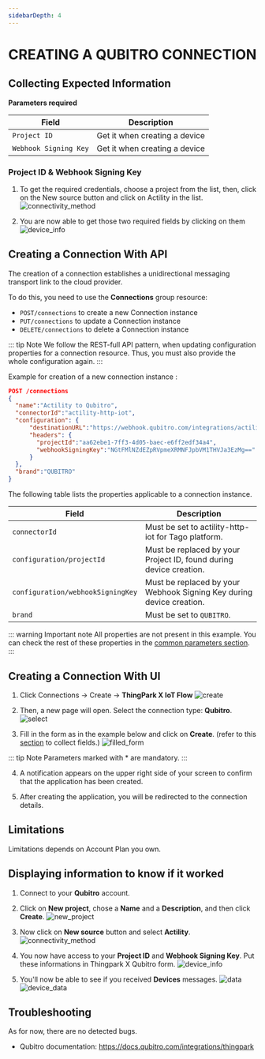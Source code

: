 ```yaml
---
sidebarDepth: 4
---
```


# CREATING A QUBITRO CONNECTION

## Collecting Expected Information

**Parameters required**

| Field | Description |
| ------ | ----------- |
| ```Project ID``` | Get it when creating a device |
| ```Webhook Signing Key``` | Get it when creating a device |

### Project ID & Webhook Signing Key
1. To get the required credentials, choose a project from the list, then, click on the New source button and click on Actility in the list.
![connectivity_method](images/connectivity_method.png)

2. You are now able to get those two required fields by clicking on them
![device_info](images/device_info.png)

## Creating a Connection With API

The creation of a connection establishes a unidirectional messaging transport link to the cloud provider.

To do this, you need to use the **Connections** group resource:
*	`POST/connections` to create a new Connection instance
*	`PUT/connections` to update a Connection instance
*	`DELETE/connections` to delete a Connection instance


::: tip Note
We follow the REST-full API pattern, when updating configuration properties for a connection resource. Thus, you must also provide the whole configuration again.
:::

Example for creation of a new connection instance :

```json
POST /connections
{
  "name":"Actility to Qubitro",
  "connectorId":"actility-http-iot",
  "configuration": {
      "destinationURL":"https://webhook.qubitro.com/integrations/actility",
      "headers": {
        "projectId":"aa62ebe1-7ff3-4d05-baec-e6ff2edf34a4",
        "webhookSigningKey":"NGtFMlNZdEZpRVpmeXRMNFJpbVM1THVJa3EzMg=="
      }
  },
  "brand":"QUBITRO"
}
```

The following table lists the properties applicable to a connection instance.

| Field | Description |
| ------ | ----------- |
| ```connectorId``` | Must be set to actility-http-iot for Tago platform. |
| ```configuration/projectId``` | Must be replaced by your Project ID, found during device creation. |
| ```configuration/webhookSigningKey``` | Must be replaced by your Webhook Signing Key during device creation. |
| ```brand``` | Must be set to ```QUBITRO```. |

::: warning Important note
All properties are not present in this example. You can check the rest of these properties in the [common parameters section](../../Getting_Started/Setting_Up_A_Connection_instance/About_connections.html#common-parameters).
:::

## Creating a Connection With UI

1. Click Connections -> Create -> **ThingPark X IoT Flow**
![create](images/create.png)


2. Then, a new page will open. Select the connection type: **Qubitro**.
![select](images/select.png)

3. Fill in the form as in the example below and click on **Create**. (refer to this [section](#displaying-information-to-know-if-it-worked) to collect fields.)
![filled_form](images/filled_form.png)

::: tip Note
Parameters marked with * are mandatory.
:::

4. A notification appears on the upper right side of your screen to confirm that the application has been created.

5. After creating the application, you will be redirected to the connection details.

## Limitations

Limitations depends on Account Plan you own.

## Displaying information to know if it worked

1.	Connect to your **Qubitro** account.

2.  Click on **New project**, chose a **Name** and a **Description**, and then click **Create**.
![new_project](images/new_project.png)

3. Now click on **New source** button and select **Actility**.
![connectivity_method](images/connectivity_method.png)

4. You now have access to your **Project ID** and **Webhook Signing Key**. Put these informations in Thingpark X Qubitro form.
![device_info](images/device_info.png)

5. You'll now be able to see if you received **Devices** messages.
![data](images/data.png)
![device_data](images/device_data.png)

## Troubleshooting

As for now, there are no detected bugs.

* Qubitro documentation: https://docs.qubitro.com/integrations/thingpark
